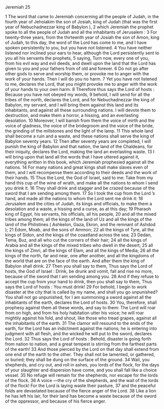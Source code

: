 Jeremiah 25

1	The word that came to Jeremiah concerning all the people of Judah, in the fourth year of Jehoiakim the son of Josiah, king of Judah (that was the first year of Nebuchadnezzar king of Babylon ),
2	which Jeremiah the prophet spoke to all the people of Judah and all the inhabitants of Jerusalem :
3	For twenty-three years, from the thirteenth year of Josiah the son of Amon, king of Judah, to this day, the word of the Lord has come to me, and I have spoken persistently to you, but you have not listened.
4	You have neither listened nor inclined your ears to hear, although the Lord persistently sent to you all his servants the prophets,
5	saying, Turn now, every one of you, from his evil way and evil deeds, and dwell upon the land that the Lord has given to you and your fathers from of old and forever.
6	Do not go after other gods to serve and worship them, or provoke me to anger with the work of your hands. Then I will do you no harm.
7	Yet you have not listened to me, declares the Lord, that you might provoke me to anger with the work of your hands to your own harm.
8	Therefore thus says the Lord of hosts : Because you have not obeyed my words,
9	behold, I will send for all the tribes of the north, declares the Lord, and for Nebuchadnezzar the king of Babylon, my servant, and I will bring them against this land and its inhabitants, and against all these surrounding nations. I will devote them to destruction, and make them a horror, a hissing, and an everlasting desolation.
10	Moreover, I will banish from them the voice of mirth and the voice of gladness, the voice of the bridegroom and the voice of the bride, the grinding of the millstones and the light of the lamp.
11	This whole land shall become a ruin and a waste, and these nations shall serve the king of Babylon seventy years.
12	Then after seventy years are completed, I will punish the king of Babylon and that nation, the land of the Chaldeans, for their iniquity, declares the Lord, making the land an everlasting waste.
13	I will bring upon that land all the words that I have uttered against it, everything written in this book, which Jeremiah prophesied against all the nations.
14	For many nations and great kings shall make slaves even of them, and I will recompense them according to their deeds and the work of their hands.
15	Thus the Lord, the God of Israel, said to me: Take from my hand this cup of the wine of wrath, and make all the nations to whom I send you drink it.
16	They shall drink and stagger and be crazed because of the sword that I am sending among them.
17	So I took the cup from the Lord ’s hand, and made all the nations to whom the Lord sent me drink it:
18	Jerusalem and the cities of Judah, its kings and officials, to make them a desolation and a waste, a hissing and a curse, as at this day;
19	Pharaoh king of Egypt, his servants, his officials, all his people,
20	and all the mixed tribes among them; all the kings of the land of Uz and all the kings of the land of the Philistines ( Ashkelon, Gaza, Ekron, and the remnant of Ashdod );
21	Edom, Moab, and the sons of Ammon;
22	all the kings of Tyre, all the kings of Sidon, and the kings of the coastland across the sea;
23	Dedan, Tema, Buz, and all who cut the corners of their hair;
24	all the kings of Arabia and all the kings of the mixed tribes who dwell in the desert;
25	all the kings of Zimri, all the kings of Elam, and all the kings of Media;
26	all the kings of the north, far and near, one after another, and all the kingdoms of the world that are on the face of the earth. And after them the king of Babylon shall drink.
27	Then you shall say to them, Thus says the Lord of hosts, the God of Israel : Drink, be drunk and vomit, fall and rise no more, because of the sword that I am sending among you.
28	And if they refuse to accept the cup from your hand to drink, then you shall say to them, Thus says the Lord of hosts : You must drink!
29	For behold, I begin to work disaster at the city that is called by my name, and shall you go unpunished? You shall not go unpunished, for I am summoning a sword against all the inhabitants of the earth, declares the Lord of hosts.
30	You, therefore, shall prophesy against them all these words, and say to them: The Lord will roar from on high, and from his holy habitation utter his voice; he will roar mightily against his fold, and shout, like those who tread grapes, against all the inhabitants of the earth.
31	The clamor will resound to the ends of the earth, for the Lord has an indictment against the nations; he is entering into judgment with all flesh, and the wicked he will put to the sword, declares the Lord.
32	Thus says the Lord of hosts : Behold, disaster is going forth from nation to nation, and a great tempest is stirring from the farthest parts of the earth!
33	And those pierced by the Lord on that day shall extend from one end of the earth to the other. They shall not be lamented, or gathered, or buried; they shall be dung on the surface of the ground.
34	Wail, you shepherds, and cry out, and roll in ashes, you lords of the flock, for the days of your slaughter and dispersion have come, and you shall fall like a choice vessel.
35	No refuge will remain for the shepherds, nor escape for the lords of the flock.
36	A voice —the cry of the shepherds, and the wail of the lords of the flock! For the Lord is laying waste their pasture,
37	and the peaceful folds are devastated because of the fierce anger of the Lord.
38	Like a lion he has left his lair, for their land has become a waste because of the sword of the oppressor, and because of his fierce anger.

